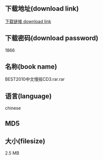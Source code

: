 ## 下载地址(download link)
[下载链接 download link](https://voluble-croquembouche-d321dc.netlify.app/?s=BEST2010%E4%B8%AD%E6%96%87%E6%85%A2%E6%91%87CD3.rar)

## 下载密码(download password)
1866

## 名称(book name)
BEST2010中文慢摇CD3.rar.rar

## 语言(language)
chinese

## MD5


## 大小(filesize)
2.5 MB
